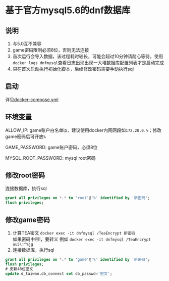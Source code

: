 # 基于官方mysql5.6的dnf数据库

## 说明

1. 与5.0互不兼容
2. game密码限制必须8位，否则无法连接
3. 首次运行会导入数据，该过程耗时较长，可能会超过10分钟请耐心等待，使用`docker logs dnfmysql`查看日志出现出现一大堆数据库配置列表才是启动完成
4. 只在首次启动执行初始化脚本，后续修改密码需要手动执行sql

## 启动

详见[docker-compose.yml](docker-compose.yml)

## 环境变量

ALLOW_IP: game账户白名单ip，建议使用docker内网网段如`172.20.0.%`；修改game密码后可开放`%`

GAME_PASSWORD: game账户密码，必须8位

MYSQL_ROOT_PASSWORD: mysql root密码

## 修改root密码

连接数据库，执行sql
```sql
grant all privileges on *.* to 'root'@'%' identified by '新密码';
flush privileges;
```

## 修改game密码
1. 计算TEA密文
`docker exec -it dnfmysql /TeaEncrypt 新密码` <br/>
如果密码中带!，要转义 例如 `docker exec -it dnfmysql /TeaEncrypt uu5\!^%jg`
2. 连接数据库，执行sql
```sql
grant all privileges on *.* to 'game'@'%' identified by '新密码';
flush privileges;
# 更新48位密文
update d_taiwan.db_connect set db_passwd='密文';
```
